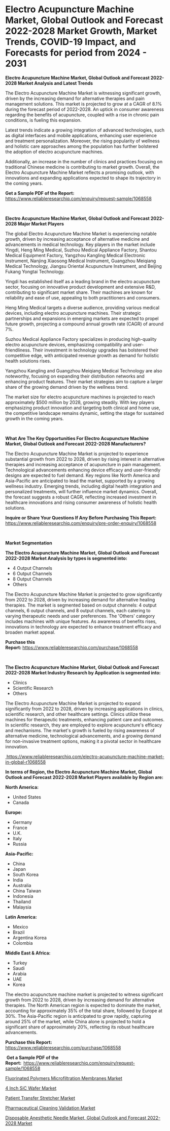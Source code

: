 <p><h1>Electro Acupuncture Machine Market, Global Outlook and Forecast 2022-2028 Market Growth, Market Trends, COVID-19 Impact, and Forecasts for period from 2024 - 2031</h1></p><p><strong>Electro Acupuncture Machine Market, Global Outlook and Forecast 2022-2028 Market Analysis and Latest Trends</strong></p>
<p><p>The Electro Acupuncture Machine Market is witnessing significant growth, driven by the increasing demand for alternative therapies and pain management solutions. This market is projected to grow at a CAGR of 8.1% during the forecast period of 2022-2028. An uptick in consumer awareness regarding the benefits of acupuncture, coupled with a rise in chronic pain conditions, is fueling this expansion. </p><p>Latest trends indicate a growing integration of advanced technologies, such as digital interfaces and mobile applications, enhancing user experience and treatment personalization. Moreover, the rising popularity of wellness and holistic care approaches among the population has further bolstered the adoption of electro acupuncture machines. </p><p>Additionally, an increase in the number of clinics and practices focusing on traditional Chinese medicine is contributing to market growth. Overall, the Electro Acupuncture Machine Market reflects a promising outlook, with innovations and expanding applications expected to shape its trajectory in the coming years.</p></p>
<p><strong>Get a Sample PDF of the Report:&nbsp;</strong> <a href="https://www.reliableresearchiq.com/enquiry/request-sample/1068558">https://www.reliableresearchiq.com/enquiry/request-sample/1068558</a></p>
<p>&nbsp;</p>
<p><strong>Electro Acupuncture Machine Market, Global Outlook and Forecast 2022-2028 Major Market Players</strong></p>
<p><p>The global Electro Acupuncture Machine Market is experiencing notable growth, driven by increasing acceptance of alternative medicine and advancements in medical technology. Key players in the market include Yingdi, Heng Ming Medical, Suzhou Medical Appliance Factory, Shantou Medical Equipment Factory, Yangzhou Kangling Medical Electronic Instrument, Nanjing Xiaosong Medical Instrument, Guangzhou Meiqiang Medical Technology, Jiangsu Oriental Acupuncture Instrument, and Beijing Fukang Yongtai Technology.</p><p>Yingdi has established itself as a leading brand in the electro acupuncture sector, focusing on innovative product development and extensive R&D, contributing to significant market share. Their machines are known for reliability and ease of use, appealing to both practitioners and consumers.</p><p>Heng Ming Medical targets a diverse audience, providing various medical devices, including electro acupuncture machines. Their strategic partnerships and expansions in emerging markets are expected to propel future growth, projecting a compound annual growth rate (CAGR) of around 7%.</p><p>Suzhou Medical Appliance Factory specializes in producing high-quality electro acupuncture devices, emphasizing compatibility and user-friendliness. Their investment in technology upgrades has bolstered their competitive edge, with anticipated revenue growth as demand for holistic health solutions rises.</p><p>Yangzhou Kangling and Guangzhou Meiqiang Medical Technology are also noteworthy, focusing on expanding their distribution networks and enhancing product features. Their market strategies aim to capture a larger share of the growing demand driven by the wellness trend.</p><p>The market size for electro acupuncture machines is projected to reach approximately $500 million by 2028, growing steadily. With key players emphasizing product innovation and targeting both clinical and home use, the competitive landscape remains dynamic, setting the stage for sustained growth in the coming years.</p></p>
<p>&nbsp;</p>
<p><strong>What Are The Key Opportunities For Electro Acupuncture Machine Market, Global Outlook and Forecast 2022-2028 Manufacturers?</strong></p>
<p><p>The Electro Acupuncture Machine Market is projected to experience substantial growth from 2022 to 2028, driven by rising interest in alternative therapies and increasing acceptance of acupuncture in pain management. Technological advancements enhancing device efficacy and user-friendly designs are expected to fuel demand. Key regions like North America and Asia-Pacific are anticipated to lead the market, supported by a growing wellness industry. Emerging trends, including digital health integration and personalized treatments, will further influence market dynamics. Overall, the forecast suggests a robust CAGR, reflecting increased investment in healthcare innovations and rising consumer awareness of holistic health solutions.</p></p>
<p><strong>Inquire or Share Your Questions If Any Before Purchasing This Report:</strong> <a href="https://www.reliableresearchiq.com/enquiry/pre-order-enquiry/1068558">https://www.reliableresearchiq.com/enquiry/pre-order-enquiry/1068558</a></p>
<p>&nbsp;</p>
<p><strong>Market Segmentation</strong></p>
<p><strong>The Electro Acupuncture Machine Market, Global Outlook and Forecast 2022-2028 Market Analysis by types is segmented into:</strong></p>
<p><ul><li>4 Output Channels</li><li>6 Output Channels</li><li>8 Output Channels</li><li>Others</li></ul></p>
<p><p>The Electro Acupuncture Machine Market is projected to grow significantly from 2022 to 2028, driven by increasing demand for alternative healing therapies. The market is segmented based on output channels: 4 output channels, 6 output channels, and 8 output channels, each catering to varying therapeutic needs and user preferences. The 'Others' category includes machines with unique features. As awareness of benefits rises, innovations in technology are expected to enhance treatment efficacy and broaden market appeal.</p></p>
<p><strong>Purchase this Report:&nbsp;</strong><a href="https://www.reliableresearchiq.com/purchase/1068558">https://www.reliableresearchiq.com/purchase/1068558</a></p>
<p>&nbsp;</p>
<p><strong>The Electro Acupuncture Machine Market, Global Outlook and Forecast 2022-2028 Market Industry Research by Application is segmented into:</strong></p>
<p><ul><li>Clinics</li><li>Scientific Research</li><li>Others</li></ul></p>
<p><p>The Electro Acupuncture Machine Market is projected to expand significantly from 2022 to 2028, driven by increasing applications in clinics, scientific research, and other healthcare settings. Clinics utilize these machines for therapeutic treatments, enhancing patient care and outcomes. In scientific research, they are employed to explore acupuncture's efficacy and mechanisms. The market's growth is fueled by rising awareness of alternative medicine, technological advancements, and a growing demand for non-invasive treatment options, making it a pivotal sector in healthcare innovation.</p></p>
<p><a href="https://www.reliableresearchiq.com/electro-acupuncture-machine-market-in-global-r1068558">&nbsp;https://www.reliableresearchiq.com/electro-acupuncture-machine-market-in-global-r1068558</a></p>
<p><strong>In terms of Region, the Electro Acupuncture Machine Market, Global Outlook and Forecast 2022-2028 Market Players available by Region are:</strong></p>
<p>
    <p> <strong> North America: </strong>
        <ul>
            <li>United States</li>
            <li>Canada</li>
        </ul>
        </p> 
    <p> <strong> Europe: </strong>
        <ul>
            <li>Germany</li>
            <li>France</li>
            <li>U.K.</li>
            <li>Italy</li>
            <li>Russia</li>
        </ul>
        </p> 
    <p> <strong> Asia-Pacific: </strong>
        <ul>
            <li>China</li>
            <li>Japan</li>
            <li>South Korea</li>
            <li>India</li>
            <li>Australia</li>
            <li>China Taiwan</li>
            <li>Indonesia</li>
            <li>Thailand</li>
            <li>Malaysia</li>
        </ul>
        </p> 
    <p> <strong> Latin America: </strong>
        <ul>
            <li>Mexico</li>
            <li>Brazil</li>
            <li>Argentina Korea</li>
            <li>Colombia</li>
        </ul>
        </p> 
    <p> <strong> Middle East & Africa: </strong>
        <ul>
            <li>Turkey</li>
            <li>Saudi</li>
            <li>Arabia</li>
            <li>UAE</li>
            <li>Korea</li>
        </ul>
    </p>
    </p>
<p><p>The electro acupuncture machine market is projected to witness significant growth from 2022 to 2028, driven by increasing demand for alternative therapies. The North American region is expected to dominate the market, accounting for approximately 35% of the total share, followed by Europe at 30%. The Asia-Pacific region is anticipated to grow rapidly, capturing around 25% of the market, while China alone is projected to hold a significant share of approximately 20%, reflecting its robust healthcare advancements.</p></p>
<p><strong>Purchase this Report: </strong><a href="https://www.reliableresearchiq.com/purchase/1068558">https://www.reliableresearchiq.com/purchase/1068558</a></p>
<p>&nbsp;<strong>Get a Sample PDF of the Report:&nbsp;&nbsp;</strong><a href="https://www.reliableresearchiq.com/enquiry/request-sample/1068558">https://www.reliableresearchiq.com/enquiry/request-sample/1068558</a></p>
<p><strong></strong></p>
<p><p><a href="https://medium.com/@amyjacobi/fluorinated-polymers-microfiltration-membranes-market-a-global-and-regional-analysis-focus-on-6150ce0e7079">Fluorinated Polymers Microfiltration Membranes Market</a></p><p><a href="https://medium.com/@othaleffler24/4-inch-sic-wafer-market-market-segmentation-geographical-regions-and-market-forcast-till-2031-3f3f9aac7db6">4 Inch SiC Wafer Market</a></p><p><a href="https://www.linkedin.com/pulse/patient-transfer-stretcher-market-global-trends-forecast-extpe?trackingId=9urP1%2FtIQQaRZxt6OgU6Ww%3D%3D">Patient Transfer Stretcher Market</a></p><p><a href="https://www.linkedin.com/pulse/pharmaceutical-cleaning-validation-market-size-share-competitive-upnze?trackingId=htovjYEYT5yrbyCZIH0CKA%3D%3D">Pharmaceutical Cleaning Validation Market</a></p><p><a href="https://github.com/dlwlxxqs71/Market-Research-Report-List-1/blob/main/disposable-anesthetic-needle-market-global-outlook-and-forecast-2022-2028-market.md">Disposable Anesthetic Needle Market, Global Outlook and Forecast 2022-2028 Market</a></p></p>